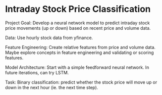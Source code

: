 # Intraday Stock Price Classification

Project Goal:
Develop a neural network model to predict intraday stock price movements (up or down) based on recent price and volume data.

Data:
Use hourly stock data from yfinance.

Feature Engineering:
Create relative features from price and volume data.
Maybe explore concepts in feature engineering and validating or scoring features.

Model Architecture:
Start with a simple feedforward neural network.
In future iterations, can try LSTM.

Task:
Binary classification: predict whether the stock price will move up or down in the next hour (ie. the next time step).